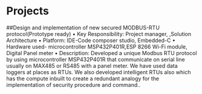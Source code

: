 # Projects
##Design and implementation of new secured MODBUS-RTU protocol(Prototype ready) 
•	Key Responsibility: Project manager, ,Solution Architecture
•	Platform: IDE-Code composer studio, Embedded-C
•	Hardware used- microcontroller MSP432P401R,ESP 8266 Wi-Fi module, Digital Panel meter
•	Description: Developed a unique Modbus RTU protocol by using microcontroller MSP432P401R that communicate on serial line usually on MAX485 or RS485 with a panel meter. We have used data loggers at places as RTUs. We also developed intelligent RTUs also which has the compute inbuilt to create a redundant analogy for the implementation of security procedure and command..
